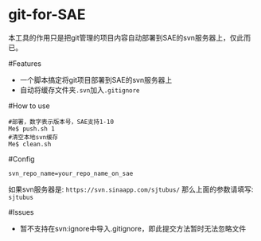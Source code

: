 git-for-SAE
===========

本工具的作用只是把git管理的项目内容自动部署到SAE的svn服务器上，仅此而已。

#Features
- 一个脚本搞定将git项目部署到SAE的svn服务器上
- 自动将缓存文件夹`.svn`加入`.gitignore`

#How to use
```
#部署，数字表示版本号，SAE支持1-10
Me$ push.sh 1
#清空本地svn缓存
Me$ clean.sh
```

#Config
```
svn_repo_name=your_repo_name_on_sae
```
如果svn服务器是: `https://svn.sinaapp.com/sjtubus/`
那么上面的参数请填写: `sjtubus`


#Issues
- 暂不支持在svn:ignore中导入.gitignore，即此提交方法暂时无法忽略文件

